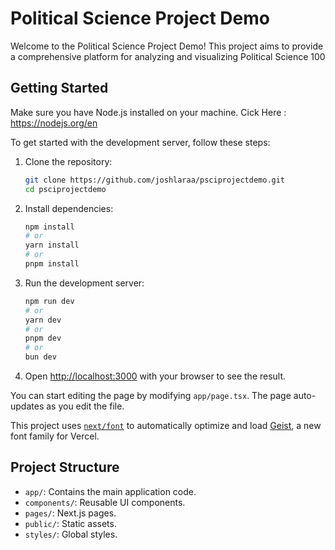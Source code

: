 # Political Science Project Demo

Welcome to the Political Science Project Demo! This project aims to provide a comprehensive platform for analyzing and visualizing Political Science 100

## Getting Started

Make sure you have Node.js installed on your machine. Cick Here : https://nodejs.org/en

To get started with the development server, follow these steps:

1. Clone the repository:

   ```bash
   git clone https://github.com/joshlaraa/psciprojectdemo.git
   cd psciprojectdemo
   ```

2. Install dependencies:

   ```bash
   npm install
   # or
   yarn install
   # or
   pnpm install
   ```

3. Run the development server:

   ```bash
   npm run dev
   # or
   yarn dev
   # or
   pnpm dev
   # or
   bun dev
   ```

4. Open [http://localhost:3000](http://localhost:3000) with your browser to see the result.

You can start editing the page by modifying `app/page.tsx`. The page auto-updates as you edit the file.

This project uses [`next/font`](https://nextjs.org/docs/app/building-your-application/optimizing/fonts) to automatically optimize and load [Geist](https://vercel.com/font), a new font family for Vercel.

## Project Structure

- `app/`: Contains the main application code.
- `components/`: Reusable UI components.
- `pages/`: Next.js pages.
- `public/`: Static assets.
- `styles/`: Global styles.
